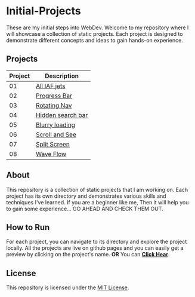 # Initial-Projects

These are my initial steps into WebDev.
Welcome to my repository where I will showcase a collection of static projects. Each project is designed to demonstrate different concepts and ideas to gain hands-on experience.

## Projects

| Project | Description |
|---------|-------------|
| 01 | [All IAF jets](https://aashutosh148.github.io/Initial-Projects/Project_01/index.html) |
| 02 | [Progress Bar](https://aashutosh148.github.io/Initial-Projects/Project_02/index.html) |
| 03 | [Rotating Nav](https://aashutosh148.github.io/Initial-Projects/Project_03/index.html) |
| 04 | [Hidden search bar](https://aashutosh148.github.io/Initial-Projects/Project_04/index.html) |
| 05 | [Blurry loading](https://aashutosh148.github.io/Initial-Projects/Project_05/index.html) |
| 06 | [Scroll and See](https://aashutosh148.github.io/Initial-Projects/Project_06/index.html) |
| 07 | [Split Screen](https://aashutosh148.github.io/Initial-Projects/Project_07/index.html) |
| 08 | [Wave Flow ](https://aashutosh148.github.io/Initial-Projects/Project_08/index.html) |

## About

This repository is a collection of static projects that I am working on. Each project has its own directory and demonstrates various skills and techniques I've learned.
If you are a beginner like me, Then it will help you to gain some experience... GO AHEAD AND CHECK THEM OUT.

## How to Run

For each project, you can navigate to its directory and explore the project locally. All the projects are live on github pages and you can easily get a preview by clicking on the project's name. **OR** You can [**Click Hear**](https://aashutosh148.github.io/Initial-Projects/).

## License

This repository is licensed under the [MIT License](./LICENSE).
